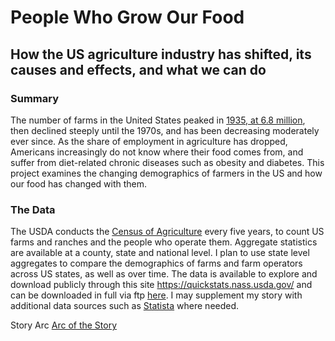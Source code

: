 # People Who Grow Our Food
## How the US agriculture industry has shifted, its causes and effects, and what we can do

### Summary
The number of farms in the United States peaked in [1935, at 6.8 million](https://www.ers.usda.gov/data-products/ag-and-food-statistics-charting-the-essentials/farming-and-farm-income/), then declined steeply until the 1970s, and has been decreasing moderately ever since. As the share of employment in agriculture has dropped, Americans increasingly do not know where their food comes from, and suffer from diet-related chronic diseases such as obesity and diabetes. This project examines the changing demographics of farmers in the US and how our food has changed with them.

### The Data
The USDA conducts the [Census of Agriculture](https://www.nass.usda.gov/AgCensus/index.php) every five years, to count US farms and ranches and the people who operate them. Aggregate statistics are available at a county, state and national level. I plan to use state level aggregates to compare the demographics of farms and farm operators across US states, as well as over time.
The data is available to explore and download publicly through this site https://quickstats.nass.usda.gov/ and can be downloaded in full via ftp [here](ftp://ftp.nass.usda.gov/quickstats/).
I may supplement my story with additional data sources such as [Statista](https://www.statista.com/topics/1126/us-agriculture/) where needed.

Story Arc 
[Arc of the Story](/story_arc.jpg)
